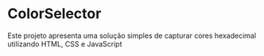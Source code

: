 # ColorSelector
Este projeto apresenta uma solução simples de capturar cores hexadecimal utilizando HTML, CSS e JavaScript
